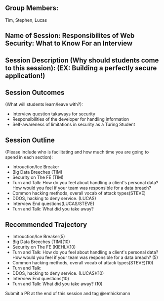 ## Group Members:
Tim, Stephen, Lucas


## Name of Session: Responsibilites of Web Security: What to Know For an Interview

## Session Description (Why should students come to this session): (EX: Building a perfectly secure application!)

## Session Outcomes 

(What will students learn/leave with?): 
- Interview question takaways for security
- Responsibilities of the developer for handling information
- Self-awareness of limitations in security as a Turing Student

## Session Outline 

(Please include who is facilitating and how much time you are going to spend in each section):
- Introuction/Ice Breaker
- Big Data Breeches (TIM)
- Security on The FE (TIM)
- Turn and Talk: How do you feel about handling a client's personal data? How would you feel if your team was responsible for a data breach? 
- Common hacking methods, overall vocab of attack types(STEVE)
- DDOS, hacking to deny service. (LUCAS)
- Interview End questions(LUCAS/STEVE)
- Turn and Talk: What did you take away? 


## Recommended Trajectory 
- Introuction/Ice Breaker(5)
- Big Data Breeches (TIM)(10)
- Security on The FE (KIEHL)(10)
- Turn and Talk: How do you feel about handling a client's personal data? How would you feel if your team was responsible for a data breach? (5)
- Common hacking methods, overall vocab of attack types(STEVE)(10)
- Turn and Talk: 
- DDOS, hacking to deny service. (LUCAS)(10)
- Interview End questions(10)
- Turn and Talk: What did you take away? (10)



Submit a PR at the end of this session and tag @emhickmann
